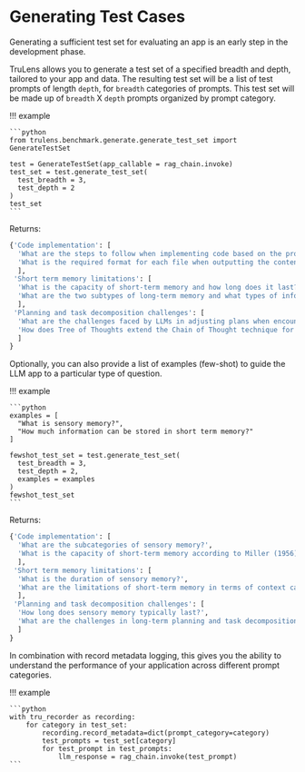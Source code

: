 # Generating Test Cases

Generating a sufficient test set for evaluating an app is an early step in the
development phase.

TruLens allows you to generate a test set of a specified breadth and depth,
tailored to your app and data. The resulting test set will be a list of test prompts
of length `depth`, for `breadth` categories of prompts. This test set will
be made up of `breadth` X `depth` prompts organized by prompt category.

!!! example

    ```python
    from trulens.benchmark.generate.generate_test_set import GenerateTestSet

    test = GenerateTestSet(app_callable = rag_chain.invoke)
    test_set = test.generate_test_set(
      test_breadth = 3,
      test_depth = 2
    )
    test_set
    ```

Returns:

```python
{'Code implementation': [
  'What are the steps to follow when implementing code based on the provided instructions?',
  'What is the required format for each file when outputting the content, including all code?'
  ],
 'Short term memory limitations': [
  'What is the capacity of short-term memory and how long does it last?',
  'What are the two subtypes of long-term memory and what types of information do they store?'
  ],
 'Planning and task decomposition challenges': [
  'What are the challenges faced by LLMs in adjusting plans when encountering unexpected errors during long-term planning?',
  'How does Tree of Thoughts extend the Chain of Thought technique for task decomposition and what search processes can be used in this approach?'
  ]
}
```

Optionally, you can also provide a list of examples (few-shot) to guide the LLM
app to a particular type of question.

!!! example

    ```python
    examples = [
      "What is sensory memory?",
      "How much information can be stored in short term memory?"
    ]

    fewshot_test_set = test.generate_test_set(
      test_breadth = 3,
      test_depth = 2,
      examples = examples
    )
    fewshot_test_set
    ```

Returns:

```python
{'Code implementation': [
  'What are the subcategories of sensory memory?',
  'What is the capacity of short-term memory according to Miller (1956)?'
  ],
 'Short term memory limitations': [
  'What is the duration of sensory memory?',
  'What are the limitations of short-term memory in terms of context capacity?'
  ],
 'Planning and task decomposition challenges': [
  'How long does sensory memory typically last?',
  'What are the challenges in long-term planning and task decomposition?'
  ]
}
```

In combination with record metadata logging, this gives you the ability to
understand the performance of your application across different prompt
categories.

!!! example

    ```python
    with tru_recorder as recording:
        for category in test_set:
            recording.record_metadata=dict(prompt_category=category)
            test_prompts = test_set[category]
            for test_prompt in test_prompts:
                llm_response = rag_chain.invoke(test_prompt)
    ```
